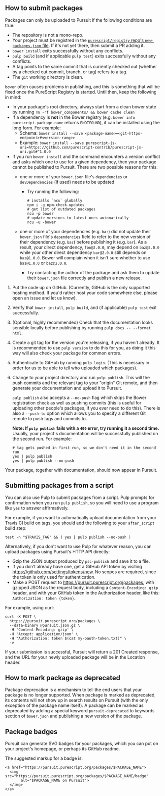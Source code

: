 ## <a name="submitting-packages"></a>How to submit packages

Packages can only be uploaded to Pursuit if the following conditions are true:
- The repository is not a mono-repo.
- Your project must be registred in the [`purescript/registry` repo's `new-packages.json` file](https://github.com/purescript/registry/blob/master/new-packages.json). If it's not yet there, then submit a PR adding it.
- `bower install` exits successfully without any conflicts.
- `pulp build` (and if applicable `pulp test`) exits successfully without any conflicts.
- A tag points to the same commit that is currently checked out (whether by a checked out commit, branch, or tag) refers to a tag.
- The `git` working directory is clean.

`bower` often causes problems in publishing, and this is something that will be fixed once the PureScript Registry is started. Until then, keep the following in mind:
- In your package's root directory, always start from a clean bower state by running `rm -rf bower_components/ && bower cache clean`
- If a dependency is **not** in the Bower registry (e.g. `bower info purescript-package-name` returns `ENOTFOUND`), it can be installed using the long form. For example:
    - Schema: `bower install --save <package-name>=<git-https-endpoint>#<version-range>`
    - Example: `bower install --save purescript-js-uri=https://github.com/purescript-contrib/purescript-js-uri.git#^1.0.0`
- If you run `bower install` and the command encounters a version conflict and asks which one to use for a given dependency, then your package cannot be published to Pursuit. There are two possible reasons for this:
    - one or more of your `bower.json` file's `dependencies` or `devDependencies` (if used) needs to be updated
        - Try running the following:

          ```
          # installs `ncu` globally
          npm i -g npm-check-updates
          # get list of outdated packages
          ncu -p bower
          # update versions to latest ones automatically
          ncu -u -bower
          ```

    - one or more of your dependencies (e.g. `bar`) did not update their `bower.json` file's `dependencies` field to refer to the new version of their dependency (e.g. `baz`) before publishing it (e.g. `bar`). As a result, your direct dependency, `foo@2.0.0`, may depend on `baz@2.0.0` while your other direct dependency `bar@2.0.0` still depends on `baz@1.0.0`. Bower will complain when it isn't sure whether to use `baz@1.0.0` or `baz@2.0.0`.
        - Try contacting the author of the package and ask them to update their `bower.json` file correctly and publish a new release.

1. Put the code up on GitHub. (Currently, GitHub is the only supported hosting method. If you'd rather host your code somewhere else, please open an issue and let us know).

2. Verify that `bower install`, `pulp build`, and (if applicable) `pulp test` exit successfully.

3. (Optional, highly recommended) Check that the documentation looks sensible locally before publishing by running `pulp docs -- --format html`.

4. Create a git tag for the version you're releasing, if you haven't already. It is recommended to use `pulp version` to do this for you, as doing it this way will also check your package for common errors.

5. Authenticate to GitHub by running `pulp login`. (This is necessary in order for us to be able to tell who uploaded which packages).

6. Change to your project directory and run `pulp publish`. This will the push commits and the relevant tag to your "origin" Git remote, and then generate your documentation and upload it to Pursuit.

    `pulp publish` also accepts a `--no-push` flag which skips the Bower registration check as well as pushing commits (this is useful for uploading other people's packages, if you ever need to do this). There is also a `--push-to` option which allows you to specify a different Git remote to push tags and commits to.

    **Note: If `pulp publish` fails with a `400` error, try running it a second time.** Usually, your project's documentation will be successfully published on the second run. For example:

    ```
    # tag gets pushed in first run, so we don't need it in the second run
    yes | pulp publish
    yes | pulp publish --no-push
    ```


Your package, together with documentation, should now appear in Pursuit.

## <a name="submit-automated"></a>Submitting packages from a script

You can also use Pulp to submit packages from a script. Pulp prompts for confirmation when you run `pulp publish`, so you will need to use a program like `yes` to answer affirmatively.

For example, if you want to automatically upload documentation from your Travis CI build on tags, you should add the following to your `after_script` build step:

`test -n "$TRAVIS_TAG" && ( yes | pulp publish --no-push )`

Alternatively, if you don't want to use Pulp for whatever reason, you can upload packages using Pursuit's HTTP API directly:

- Gzip the JSON output produced by `psc-publish` and save it to a file.
- If you don't already have one, get a GitHub API token by visiting <https://github.com/settings/tokens/new>. No scopes are required, since the token is only used for authentication.
- Make a POST request to https://pursuit.purescript.org/packages, with gzipped JSON as the request body, including a `Content-Encoding: gzip` header, and with your GitHub token in the Authorization header, like this: `Authorization: token {token}`.

For example, using curl:

```
curl -X POST \
  https://pursuit.purescript.org/packages \
  --data-binary @pursuit.json.gz \
  -H 'Content-Encoding: gzip' \
  -H 'Accept: application/json' \
  -H "Authorization: token $(cat my-oauth-token.txt)" \
  -v
```

If your submission is successful, Pursuit will return a 201 Created response, and the URL for your newly uploaded package will be in the Location header.

## <a name="package-deprecation"></a>How to mark package as deprecated

Package deprecation is a mechanism to tell the end users that your package is no longer supported. When package is marked as deprecated, its contents will not show up in search results on Pursuit (with the only exception of the package name itself). A package can be marked as deprecated by adding a special keyword `pursuit-deprecated` to keywords section of `bower.json` and publishing a new version of the package.

## <a name="package-badges"></a>Package badges

Pursuit can generate SVG badges for your packages, which you can put on your project's homepage, or perhaps its GitHub readme.

The suggested markup for a badge is:

```
<a href="https://pursuit.purescript.org/packages/$PACKAGE_NAME">
  <img src="https://pursuit.purescript.org/packages/$PACKAGE_NAME/badge"
       alt="$PACKAGE_NAME on Pursuit">
  </img>
</a>
```
